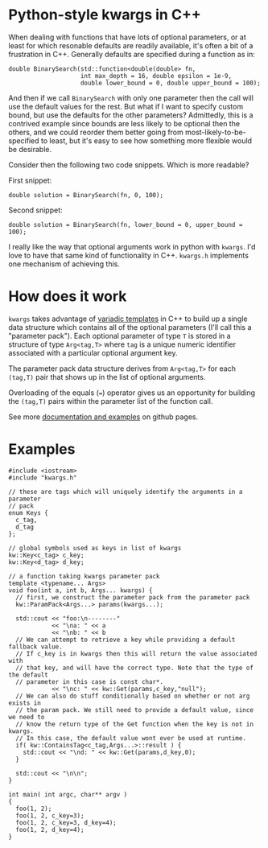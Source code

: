 Python-style kwargs in C++
=========

When dealing with functions that have lots of optional parameters, or at
least for which resonable defaults are readily available, it's often a bit
of a frustration in C++. Generally defaults are specified during a function
as in:


    double BinarySearch(std::function<double(double> fn,
                        int max_depth = 16, double epsilon = 1e-9,
                        double lower_bound = 0, double upper_bound = 100);


And then if we call `BinarySearch` with only one parameter then the call will
use the default values for the rest. But what if I want to specify custom
bound, but use the defaults for the other parameters? Admittedly, this is a
contrived example since bounds are less likely to be optional then the others,
and we could reorder them better going from most-likely-to-be-specified to
least, but it's easy to see how something more flexible would be desirable.

Consider then the following two code snippets. Which is more readable?

First snippet:

    double solution = BinarySearch(fn, 0, 100);


Second snippet:

    double solution = BinarySearch(fn, lower_bound = 0, upper_bound = 100);


I really like the way that optional arguments work in python with `kwargs`. I'd
love to have that same kind of functionality in C++. `kwargs.h` implements
one mechanism of achieving this.


# How does it work
`kwargs` takes advantage of [variadic templates][href_wiki] in C++ to build
up a single data structure which contains all of the optional parameters
(I'll call this a "parameter pack"). Each optional parameter of type `T` is
stored in a structure of type `Arg<tag,T>` where `tag` is a unique numeric
identifier associated with a particular optional argument key.

The parameter pack data structure derives from `Arg<tag,T>` for each `(tag,T)`
pair that shows up in the list of optional arguments.

Overloading of the equals (`=`) operator gives us an opportunity for building
the `(tag,T)` pairs within the parameter list of the function call.

See more [documentation and examples][href_doc] on github pages.

[href_wiki]: http://en.cppreference.com/w/cpp/language/parameter_pack (Wikipedia)
[href_doc]: http://cheshirekow.github.io/kwargs_doxygen/index.html (github)

# Examples

    #include <iostream>
    #include "kwargs.h"

    // these are tags which will uniquely identify the arguments in a parameter
    // pack
    enum Keys {
      c_tag,
      d_tag
    };

    // global symbols used as keys in list of kwargs
    kw::Key<c_tag> c_key;
    kw::Key<d_tag> d_key;

    // a function taking kwargs parameter pack
    template <typename... Args>
    void foo(int a, int b, Args... kwargs) {
      // first, we construct the parameter pack from the parameter pack
      kw::ParamPack<Args...> params(kwargs...);

      std::cout << "foo:\n--------"
                << "\na: " << a
                << "\nb: " << b
      // We can attempt to retrieve a key while providing a default fallback value.
      // If c_key is in kwargs then this will return the value associated with
      // that key, and will have the correct type. Note that the type of the default
      // parameter in this case is const char*.
                << "\nc: " << kw::Get(params,c_key,"null");
      // We can also do stuff conditionally based on whether or not arg exists in
      // the param pack. We still need to provide a default value, since we need to
      // know the return type of the Get function when the key is not in kwargs.
      // In this case, the default value wont ever be used at runtime.
      if( kw::ContainsTag<c_tag,Args...>::result ) {
        std::cout << "\nd: " << kw::Get(params,d_key,0);
      }

      std::cout << "\n\n";
    }

    int main( int argc, char** argv )
    {
      foo(1, 2);
      foo(1, 2, c_key=3);
      foo(1, 2, c_key=3, d_key=4);
      foo(1, 2, d_key=4);
    }

